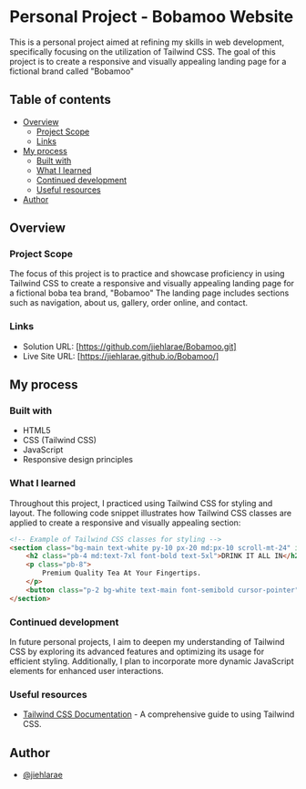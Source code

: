 # Personal Project - Bobamoo Website

This is a personal project aimed at refining my skills in web development, specifically focusing on the utilization of Tailwind CSS. The goal of this project is to create a responsive and visually appealing landing page for a fictional brand called "Bobamoo"

## Table of contents

- [Overview](#overview)
  - [Project Scope](#project-scope)
  - [Links](#links)
- [My process](#my-process)
  - [Built with](#built-with)
  - [What I learned](#what-i-learned)
  - [Continued development](#continued-development)
  - [Useful resources](#useful-resources)
- [Author](#author)

## Overview

### Project Scope

The focus of this project is to practice and showcase proficiency in using Tailwind CSS to create a responsive and visually appealing landing page for a fictional boba tea brand, "Bobamoo" The landing page includes sections such as navigation, about us, gallery, order online, and contact.

### Links

- Solution URL: [https://github.com/jiehlarae/Bobamoo.git]
- Live Site URL: [https://jiehlarae.github.io/Bobamoo/]

## My process

### Built with

- HTML5
- CSS (Tailwind CSS)
- JavaScript
- Responsive design principles

### What I learned

Throughout this project, I practiced using Tailwind CSS for styling and layout. The following code snippet illustrates how Tailwind CSS classes are applied to create a responsive and visually appealing section:

```html
<!-- Example of Tailwind CSS classes for styling -->
<section class="bg-main text-white py-10 px-20 md:px-10 scroll-mt-24" id="order">
    <h2 class="pb-4 md:text-7xl font-bold text-5xl">DRINK IT ALL IN</h2>
    <p class="pb-8">
        Premium Quality Tea At Your Fingertips.
    </p>
    <button class="p-2 bg-white text-main font-semibold cursor-pointer">Order Now</button>
</section>
```

### Continued development

In future personal projects, I aim to deepen my understanding of Tailwind CSS by exploring its advanced features and optimizing its usage for efficient styling. Additionally, I plan to incorporate more dynamic JavaScript elements for enhanced user interactions.

### Useful resources

- [Tailwind CSS Documentation](https://tailwindcss.com/docs) - A comprehensive guide to using Tailwind CSS.

## Author

- [@jiehlarae](https://github.com/jiehlarae)
